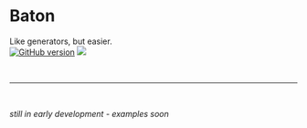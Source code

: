 # Baton
Like generators, but easier.   
[![GitHub version](https://badge.fury.io/gh/samueleaton%2Fbaton.svg)](http://badge.fury.io/gh/samueleaton%2Fbaton) <img src="https://img.shields.io/badge/license-MIT-blue.svg">

<br>

<hr>

<br>

*still in early development - examples soon*
